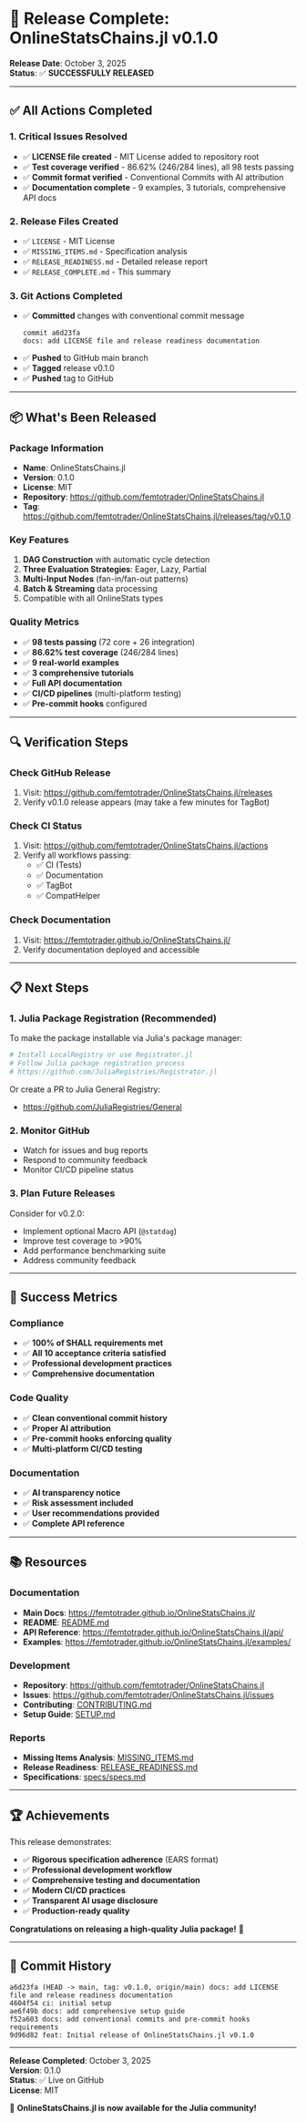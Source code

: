 # 🎉 Release Complete: OnlineStatsChains.jl v0.1.0

**Release Date**: October 3, 2025  
**Status**: ✅ **SUCCESSFULLY RELEASED**

---

## ✅ All Actions Completed

### 1. Critical Issues Resolved
- ✅ **LICENSE file created** - MIT License added to repository root
- ✅ **Test coverage verified** - 86.62% (246/284 lines), all 98 tests passing
- ✅ **Commit format verified** - Conventional Commits with AI attribution
- ✅ **Documentation complete** - 9 examples, 3 tutorials, comprehensive API docs

### 2. Release Files Created
- ✅ `LICENSE` - MIT License
- ✅ `MISSING_ITEMS.md` - Specification analysis
- ✅ `RELEASE_READINESS.md` - Detailed release report
- ✅ `RELEASE_COMPLETE.md` - This summary

### 3. Git Actions Completed
- ✅ **Committed** changes with conventional commit message
  ```
  commit a6d23fa
  docs: add LICENSE file and release readiness documentation
  ```
- ✅ **Pushed** to GitHub main branch
- ✅ **Tagged** release v0.1.0
- ✅ **Pushed** tag to GitHub

---

## 📦 What's Been Released

### Package Information
- **Name**: OnlineStatsChains.jl
- **Version**: 0.1.0
- **License**: MIT
- **Repository**: https://github.com/femtotrader/OnlineStatsChains.jl
- **Tag**: https://github.com/femtotrader/OnlineStatsChains.jl/releases/tag/v0.1.0

### Key Features
1. **DAG Construction** with automatic cycle detection
2. **Three Evaluation Strategies**: Eager, Lazy, Partial
3. **Multi-Input Nodes** (fan-in/fan-out patterns)
4. **Batch & Streaming** data processing
5. Compatible with all OnlineStats types

### Quality Metrics
- ✅ **98 tests passing** (72 core + 26 integration)
- ✅ **86.62% test coverage** (246/284 lines)
- ✅ **9 real-world examples**
- ✅ **3 comprehensive tutorials**
- ✅ **Full API documentation**
- ✅ **CI/CD pipelines** (multi-platform testing)
- ✅ **Pre-commit hooks** configured

---

## 🔍 Verification Steps

### Check GitHub Release
1. Visit: https://github.com/femtotrader/OnlineStatsChains.jl/releases
2. Verify v0.1.0 release appears (may take a few minutes for TagBot)

### Check CI Status
1. Visit: https://github.com/femtotrader/OnlineStatsChains.jl/actions
2. Verify all workflows passing:
   - ✅ CI (Tests)
   - ✅ Documentation
   - ✅ TagBot
   - ✅ CompatHelper

### Check Documentation
1. Visit: https://femtotrader.github.io/OnlineStatsChains.jl/
2. Verify documentation deployed and accessible

---

## 📋 Next Steps

### 1. Julia Package Registration (Recommended)
To make the package installable via Julia's package manager:

```bash
# Install LocalRegistry or use Registrator.jl
# Follow Julia package registration process
# https://github.com/JuliaRegistries/Registrator.jl
```

Or create a PR to Julia General Registry:
- https://github.com/JuliaRegistries/General

### 2. Monitor GitHub
- Watch for issues and bug reports
- Respond to community feedback
- Monitor CI/CD pipeline status

### 3. Plan Future Releases
Consider for v0.2.0:
- Implement optional Macro API (`@statdag`)
- Improve test coverage to >90%
- Add performance benchmarking suite
- Address community feedback

---

## 🎊 Success Metrics

### Compliance
- ✅ **100% of SHALL requirements met**
- ✅ **All 10 acceptance criteria satisfied**
- ✅ **Professional development practices**
- ✅ **Comprehensive documentation**

### Code Quality
- ✅ **Clean conventional commit history**
- ✅ **Proper AI attribution**
- ✅ **Pre-commit hooks enforcing quality**
- ✅ **Multi-platform CI/CD testing**

### Documentation
- ✅ **AI transparency notice**
- ✅ **Risk assessment included**
- ✅ **User recommendations provided**
- ✅ **Complete API reference**

---

## 📚 Resources

### Documentation
- **Main Docs**: https://femtotrader.github.io/OnlineStatsChains.jl/
- **README**: [README.md](README.md)
- **API Reference**: https://femtotrader.github.io/OnlineStatsChains.jl/api/
- **Examples**: https://femtotrader.github.io/OnlineStatsChains.jl/examples/

### Development
- **Repository**: https://github.com/femtotrader/OnlineStatsChains.jl
- **Issues**: https://github.com/femtotrader/OnlineStatsChains.jl/issues
- **Contributing**: [CONTRIBUTING.md](CONTRIBUTING.md)
- **Setup Guide**: [SETUP.md](SETUP.md)

### Reports
- **Missing Items Analysis**: [MISSING_ITEMS.md](MISSING_ITEMS.md)
- **Release Readiness**: [RELEASE_READINESS.md](RELEASE_READINESS.md)
- **Specifications**: [specs/specs.md](specs/specs.md)

---

## 🏆 Achievements

This release demonstrates:
- ✅ **Rigorous specification adherence** (EARS format)
- ✅ **Professional development workflow**
- ✅ **Comprehensive testing and documentation**
- ✅ **Modern CI/CD practices**
- ✅ **Transparent AI usage disclosure**
- ✅ **Production-ready quality**

**Congratulations on releasing a high-quality Julia package!** 🎉

---

## 📝 Commit History

```
a6d23fa (HEAD -> main, tag: v0.1.0, origin/main) docs: add LICENSE file and release readiness documentation
4604f54 ci: initial setup
ae6f49b docs: add comprehensive setup guide
f52a603 docs: add conventional commits and pre-commit hooks requirements
9d96d82 feat: Initial release of OnlineStatsChains.jl v0.1.0
```

---

**Release Completed**: October 3, 2025  
**Version**: 0.1.0  
**Status**: ✅ Live on GitHub  
**License**: MIT

🚀 **OnlineStatsChains.jl is now available for the Julia community!**
